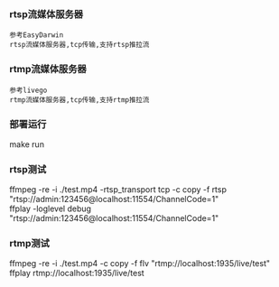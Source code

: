 ### rtsp流媒体服务器
    参考EasyDarwin
    rtsp流媒体服务器,tcp传输,支持rtsp推拉流

### rtmp流媒体服务器

```
参考livego
rtmp流媒体服务器,tcp传输,支持rtmp推拉流
```



### 部署运行

make run

### rtsp测试
ffmpeg -re -i ./test.mp4 -rtsp_transport tcp -c copy -f rtsp "rtsp://admin:123456@localhost:11554/ChannelCode=1"  
ffplay -loglevel debug "rtsp://admin:123456@localhost:11554/ChannelCode=1"

### rtmp测试

ffmpeg -re -i ./test.mp4 -c copy -f flv "rtmp://localhost:1935/live/test"  
ffplay rtmp://localhost:1935/live/test

